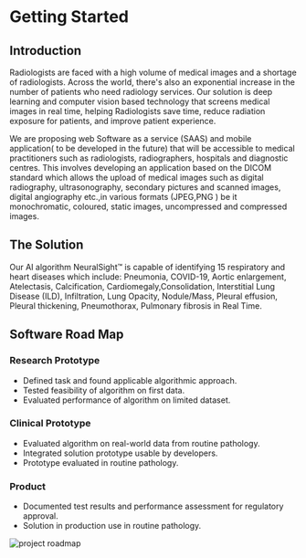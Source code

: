 # Getting Started
## Introduction
Radiologists are faced with a high volume of medical images and a shortage of radiologists. Across the world, there's also an exponential increase in the number of patients who need radiology services. Our solution is deep learning and computer vision based technology that screens medical images in real time, helping Radiologists save time, reduce radiation exposure for patients, and improve patient experience.

We are proposing web Software as a service (SAAS) and mobile application( to be developed in the future) that will be  accessible to medical practitioners such as radiologists, radiographers, hospitals and diagnostic centres. This involves developing an application based on the DICOM standard which allows the upload of medical images such as digital radiography, ultrasonography,  secondary pictures and scanned images, digital angiography etc.,in various formats (JPEG,PNG ) be it monochromatic, coloured,  static images, uncompressed and compressed images. 

## The Solution
Our AI algorithm NeuralSight™ is capable of identifying 15 respiratory and heart diseases which include: Pneumonia, COVID-19, Aortic enlargement, Atelectasis, Calcification, Cardiomegaly,Consolidation, Interstitial Lung Disease (ILD), Infiltration, Lung Opacity, Nodule/Mass, Pleural effusion, Pleural thickening, Pneumothorax, Pulmonary fibrosis  in Real Time.

## Software Road Map
### Research Prototype
* Defined task and found applicable algorithmic approach.
* Tested feasibility of algorithm on first data.
* Evaluated performance of algorithm on limited dataset.

### Clinical Prototype
* Evaluated algorithm on real-world data from routine pathology.
* Integrated solution prototype usable by developers.
* Prototype evaluated in routine pathology.

### Product
* Documented test results and performance assessment for regulatory approval.
* Solution in production use in routine pathology.

![project roadmap](https://github.com/NeuralSight/Get-to-Understand-NeuralSight-AI/images/roadmap.png?raw=true)

